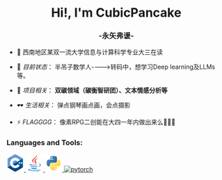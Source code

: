 <h1 align="center">Hi!, I'm CubicPancake</h1>
<h3 align="center">-永矢弗谖-</h3>

- 🌱  西南地区某双一流大学信息与计算科学专业大三在读

- 💬 *目前状态*： 半吊子数学人---->转码中，想学习Deep learning及LLMs等。

- 📝 *项目相关*： **双碳领域（碳衡智研团）、文本情感分析等**

- 🕶️ *生活相关*： 弹点钢琴画点画，会点摄影

- ⚡ *FLAGGGG*： 像素RPG二创能在大四一年内做出来么💢💢💢


<h3 align="left">Languages and Tools:</h3>
<p align="left"> <a href="https://www.w3schools.com/cpp/" target="_blank" rel="noreferrer"> <img src="https://raw.githubusercontent.com/devicons/devicon/master/icons/cplusplus/cplusplus-original.svg" alt="cplusplus" width="40" height="40"/> </a> <a href="https://www.java.com" target="_blank" rel="noreferrer"> <img src="https://raw.githubusercontent.com/devicons/devicon/master/icons/java/java-original.svg" alt="java" width="40" height="40"/> </a> <a href="https://www.python.org" target="_blank" rel="noreferrer"> <img src="https://raw.githubusercontent.com/devicons/devicon/master/icons/python/python-original.svg" alt="python" width="40" height="40"/> </a> <a href="https://pytorch.org/" target="_blank" rel="noreferrer"> <img src="https://www.vectorlogo.zone/logos/pytorch/pytorch-icon.svg" alt="pytorch" width="40" height="40"/> </a> </p>
